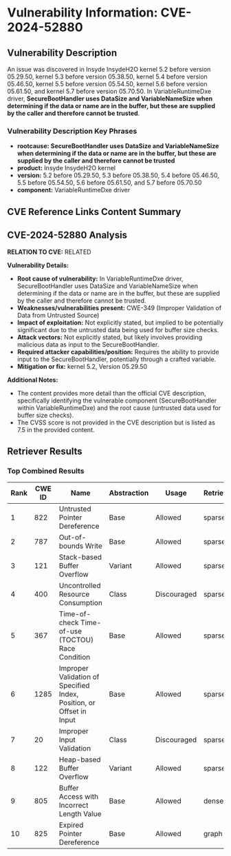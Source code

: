 # Vulnerability Information: CVE-2024-52880

## Vulnerability Description
An issue was discovered in Insyde InsydeH2O kernel 5.2 before version 05.29.50, kernel 5.3 before version 05.38.50, kernel 5.4 before version 05.46.50, kernel 5.5 before version 05.54.50, kernel 5.6 before version 05.61.50, and kernel 5.7 before version 05.70.50. In VariableRuntimeDxe driver, **SecureBootHandler uses DataSize and VariableNameSize when determining if the data or name are in the buffer, but these are supplied by the caller and therefore cannot be trusted**.

### Vulnerability Description Key Phrases
- **rootcause:** **SecureBootHandler uses DataSize and VariableNameSize when determining if the data or name are in the buffer, but these are supplied by the caller and therefore cannot be trusted**
- **product:** Insyde InsydeH2O kernel
- **version:** 5.2 before 05.29.50, 5.3 before 05.38.50, 5.4 before 05.46.50, 5.5 before 05.54.50, 5.6 before 05.61.50, and 5.7 before 05.70.50
- **component:** VariableRuntimeDxe driver

## CVE Reference Links Content Summary
## CVE-2024-52880 Analysis

**RELATION TO CVE:** RELATED

**Vulnerability Details:**

*   **Root cause of vulnerability:** In VariableRuntimeDxe driver, SecureBootHandler uses DataSize and VariableNameSize when determining if the data or name are in the buffer, but these are supplied by the caller and therefore cannot be trusted.
*   **Weaknesses/vulnerabilities present:** CWE-349 (Improper Validation of Data from Untrusted Source)
*   **Impact of exploitation:** Not explicitly stated, but implied to be potentially significant due to the untrusted data being used for buffer size checks.
*   **Attack vectors:** Not explicitly stated, but likely involves providing malicious data as input to the SecureBootHandler.
*   **Required attacker capabilities/position:** Requires the ability to provide input to the SecureBootHandler, potentially through a crafted variable.
*   **Mitigation or fix:** kernel 5.2, Version 05.29.50

**Additional Notes:**

*   The content provides more detail than the official CVE description, specifically identifying the vulnerable component (SecureBootHandler within VariableRuntimeDxe) and the root cause (untrusted data used for buffer size checks).
*   The CVSS score is not provided in the CVE description but is listed as 7.5 in the provided content.

## Retriever Results

### Top Combined Results

| Rank | CWE ID | Name | Abstraction | Usage  | Retrievers | Individual Scores |
|------|--------|------|-------------|-------|------------|-------------------|
| 1 | 822 | Untrusted Pointer Dereference | Base | Allowed | sparse | 0.554 |
| 2 | 787 | Out-of-bounds Write | Base | Allowed | sparse | 0.544 |
| 3 | 121 | Stack-based Buffer Overflow | Variant | Allowed | sparse | 0.463 |
| 4 | 400 | Uncontrolled Resource Consumption | Class | Discouraged | sparse | 0.447 |
| 5 | 367 | Time-of-check Time-of-use (TOCTOU) Race Condition | Base | Allowed | sparse | 0.442 |
| 6 | 1285 | Improper Validation of Specified Index, Position, or Offset in Input | Base | Allowed | sparse | 0.440 |
| 7 | 20 | Improper Input Validation | Class | Discouraged | sparse | 0.423 |
| 8 | 122 | Heap-based Buffer Overflow | Variant | Allowed | sparse | 0.418 |
| 9 | 805 | Buffer Access with Incorrect Length Value | Base | Allowed | dense | 0.566 |
| 10 | 825 | Expired Pointer Dereference | Base | Allowed | graph | 0.003 |

